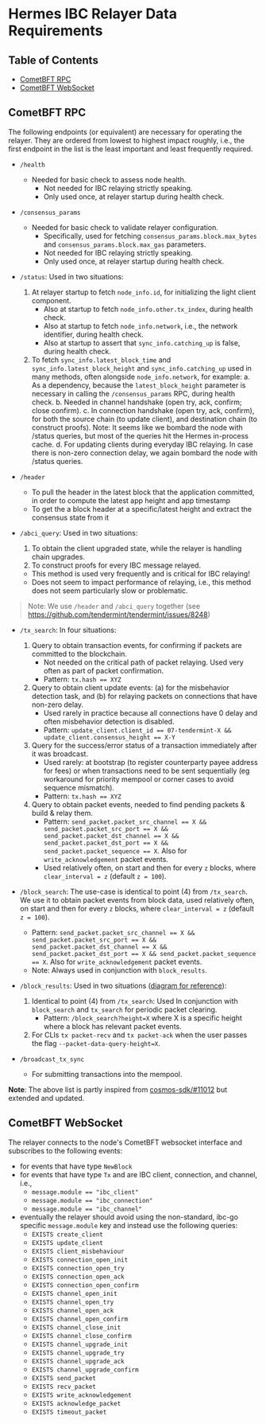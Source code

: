 # Hermes IBC Relayer Data Requirements

## Table of Contents

- [CometBFT RPC](#cometbft-rpc)
- [CometBFT WebSocket](#cometbft-websocket)

## CometBFT RPC

The following endpoints (or equivalent) are necessary for operating the relayer.
They are ordered from lowest to highest impact roughly, i.e., the first endpoint in the list is the least important and least frequently required.

- `/health`
  - Needed for basic check to assess node health.
    - Not needed for IBC relaying strictly speaking.
    - Only used once, at relayer startup during health check.

- `/consensus_params`
  - Needed for basic check to validate relayer configuration.
    - Specifically, used for fetching `consensus_params.block.max_bytes` and `consensus_params.block.max_gas` parameters.
    - Not needed for IBC relaying strictly speaking.
    - Only used once, at relayer startup during health check.

- `/status`: Used in two situations:
  1. At relayer startup to fetch `node_info.id`, for initializing the light client component.
     - Also at startup to fetch `node_info.other.tx_index`, during health check.
     - Also at startup to fetch `node_info.network`, i.e., the network identifier, during health check.
     - Also at startup to assert that `sync_info.catching_up` is false, during health check.
  2. To fetch `sync_info.latest_block_time` and `sync_info.latest_block_height` and `sync_info.catching_up` used in many methods, often alongside `node_info.network`, for example:
    a. As a dependency, because the `latest_block_height` parameter is necessary in calling the `/consensus_params` RPC, during health check.
    b. Needed in channel handshake (open try, ack, confirm; close confirm).
    c. In connection handshake (open try, ack, confirm), for both the source chain (to update client), and destination chain (to construct proofs). Note: It seems like we bombard the node with /status queries, but most of the queries hit the Hermes in-process cache.
    d. For updating clients during everyday IBC relaying. In case there is non-zero connection delay, we again bombard the node with /status queries.

- `/header`
    - To pull the header in the latest block that the application committed, in order to compute the latest app height and app timestamp
    - To get the a block header at a specific/latest height and extract the consensus state from it

- `/abci_query`: Used in two situations:
  1. To obtain the client upgraded state, while the relayer is handling chain upgrades.
  2. To construct proofs for every IBC message relayed.
    - This method is used very frequently and is critical for IBC relaying!
    - Does not seem to impact performance of relaying, i.e., this method does not seem particularly slow or problematic.

> Note: We use `/header` and `/abci_query` together (see https://github.com/tendermint/tendermint/issues/8248)

- `/tx_search`: In four situations:
  1. Query to obtain transaction events, for confirming if packets are committed to the blockchain.
        - Not needed on the critical path of packet relaying. Used very often as part of packet confirmation.
        - Pattern: `tx.hash == XYZ`
  2. Query to obtain client update events: (a) for the misbehavior detection task, and (b) for relaying packets on connections that have non-zero delay.
        - Used rarely in practice because all connections have 0 delay and often misbehavior detection is disabled.
        - Pattern: `update_client.client_id == 07-tendermint-X && update_client.consensus_height == X-Y`
  3. Query for the success/error status of a transaction immediately after it was broadcast.
        - Used rarely: at bootstrap (to register counterparty payee address for fees) or when transactions need to be sent sequentially (eg workaround for priority mempool or corner cases to avoid sequence mismatch).
        - Pattern: `tx.hash == XYZ`
  4. Query to obtain packet events, needed to find pending packets & build & relay them.
        - Pattern: `send_packet.packet_src_channel == X && send_packet.packet_src_port == X && send_packet.packet_dst_channel == X && send_packet.packet_dst_port == X && send_packet.packet_sequence == X`. Also for `write_acknowledgement` packet events.
        - Used relatively often, on start and then for every `z` blocks, where `clear_interval = z` (default `z = 100`).

- `/block_search`: The use-case is identical to point (4) from `/tx_search`. We use it to obtain packet events from block data, used relatively often, on start and then for every `z` blocks, where `clear_interval = z` (default `z = 100`).
    - Pattern: `send_packet.packet_src_channel == X && send_packet.packet_src_port == X && send_packet.packet_dst_channel == X && send_packet.packet_dst_port == X && send_packet.packet_sequence == X`. Also for `write_acknowledgement` packet events.
    - Note: Always used in conjunction with `block_results`.

- `/block_results`: Used in two situations ([diagram for reference](https://app.excalidraw.com/l/4XqkU6POmGI/9jbKsT6mHxf)):
  1. Identical to point (4) from `/tx_search`: Used In conjunction with `block_search` and `tx_search` for periodic packet clearing.
      - Pattern: `/block_search?height=X` where X is a specific height where a block has relevant packet events.
  2. For CLIs `tx packet-recv` and `tx packet-ack` when the user passes the flag `--packet-data-query-height=X`.

- `/broadcast_tx_sync`
  - For submitting transactions into the mempool.


__Note__: The above list is partly inspired from [cosmos-sdk/#11012](https://github.com/cosmos/cosmos-sdk/issues/11012) but extended and updated.

## CometBFT WebSocket

The relayer connects to the node's CometBFT websocket interface and subscribes to the following events:
- for events that have type `NewBlock`
- for events that have type `Tx` and are IBC client, connection, and channel, i.e.,
    - `message.module == "ibc_client"`
    - `message.module == "ibc_connection"`
    - `message.module == "ibc_channel"`
- eventually the relayer should avoid using the non-standard, ibc-go specific `message.module` key and instead use the following queries:
    - `EXISTS create_client`
    - `EXISTS update_client`
    - `EXISTS client_misbehaviour`
    - `EXISTS connection_open_init`
    - `EXISTS connection_open_try`
    - `EXISTS connection_open_ack`
    - `EXISTS connection_open_confirm`
    - `EXISTS channel_open_init`
    - `EXISTS channel_open_try`
    - `EXISTS channel_open_ack`
    - `EXISTS channel_open_confirm`
    - `EXISTS channel_close_init`
    - `EXISTS channel_close_confirm`
    - `EXISTS channel_upgrade_init`
    - `EXISTS channel_upgrade_try`
    - `EXISTS channel_upgrade_ack`
    - `EXISTS channel_upgrade_confirm`
    - `EXISTS send_packet`
    - `EXISTS recv_packet`
    - `EXISTS write_acknowledgement`
    - `EXISTS acknowledge_packet`
    - `EXISTS timeout_packet`

